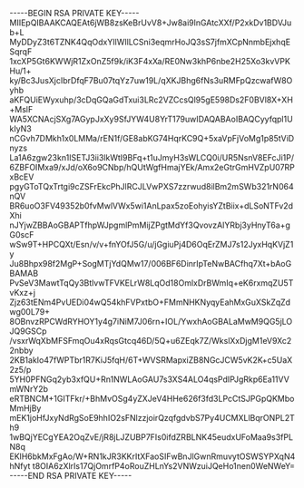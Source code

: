 -----BEGIN RSA PRIVATE KEY-----
MIIEpQIBAAKCAQEAt6jWB8zsKeBrUvV8+Jw8ai9lnGAtcXXf/P2xkDv1BDVJub+L
MyDDyZ3t6TZNK4QqOdxYIlWIlLCSni3eqmrHoJQ3sS7jfmXCpNnmbEjxhqESqrqF
1xcXP5Gt6KWWjR1ZxOnZ5f9k/iK3F4xXa/RE0Nw3khP6nbe2H25Xo3kvVPKHu/1+
ky/Bc3JusXjcIbrDfqF7Bu07tqYz7uw19L/qXKJBhg6fNs3uRMFpQzcwafW8Oyhb
aKFQUiEWyxuhp/3cDqGQaGdTxui3LRc2VZCcsQl95gE598Ds2F0BVl8X+XH+MslF
WA5XCNAcjSXg7AGypJxXy9SfJYW4U8YrT179uwIDAQABAoIBAQCyyfqpl1UkIyN3
nCGvh7DMkh1x0LMMa/rEN1f/GE8abKG74HqrKC9Q+5xaVpFjVoMg1p85tViDnyzs
La1A6zgw23kn1ISETJ3ii3lkWtI9BFq+t1uJmyH3sWLCQ0i/UR5NsnV8EFcJi1P/
6ZBFOIMxa9/xJd/oX6o9CNbp/hQUtWgfHmajYEk/Amx2eGtrGmHVZpU07RPxBcEV
pgyGToTQxTrtgi9cZSFrEkcPhJlRCJLVwPXS7zzrwud8ilBm2mSWb321rN064nQV
BR6uoO3FV49352b0fvMwlVWx5wi1AnLpax5zoEohyisYZtBiix+dLSoNTFv2dXhi
nJYjwZBBAoGBAPTfhpWJpgmlPmMijZPgtMdYf3QvovzAIYRbj3yHnyT6a+gG0scF
wSw9T+HPCQXt/Esn/v/v+fnYOfJ5G/u/jGgiuPj4D6OqErZMJ7s12JyxHqKVjZ1y
Ju8Bhpx98f2MgP+SogMTjYdQMw17/006BF6DinrIpTeNwBACfhq7Xt+bAoGBAMAB
PvSeV3MawtTqQy3BtlvwTFVKELrW8LqOd18OmlxDrBWmIq+eK6rxmqZU5TvKxz+j
Zjz63tENm4PvUEDi04wQ54khFVPxtbO+FMmNHKNyqyEahMxGuXSkZqZdwg00L79+
8OBnvzRPCWdRYHOY1y4g7iNiM7J06rn+IOL/YwxhAoGBALaMwM9QG5jLOJQ9GSCp
/vsxrWqXbMFSFmqOu4xRqsGtcq46D/5Q+u6ZEqk7Z/WkslXxDjgM1eV9Xc22nbby
2KB1akIo47fWPTbr1R7KiJ5fqH/6T+WVSRMapxiZB8NGcJCW5vK2K+c5UaX2z5/p
5YH0PFNGq2yb3xfQU+Rn1NWLAoGAU7s3XS4ALO4qsPdIPJgRkp6Ea11VVmWNrY2b
eRTBNCM+1GITFkr/+BhMvOSg4yZXJeV4HHe626f3fd3LPcCtSJPGpQKMboMmHjBy
mEK1joHfJxyNdRgSoE9hhIO2sFNlzzjoirQzqfgdvbS7Py4UCMXLlBqrONPL2Th9
1wBQjYECgYEA2OqZvE/jR8jLJZUBP7FIs0ifdZRBLNK45eudxUFoMaa9s3fPLN8q
EKlH6bkMxFgAo/W+RN1kJR3KKrItXFaoSIFwBnJlGwnRmuvytOSWSYPXqN4hNfyt
t8OIA6zXlrIs17QjOmrfP4oRouZHLnYs2VNWzuiJQeHo1nen0WeNWeY=
-----END RSA PRIVATE KEY-----
